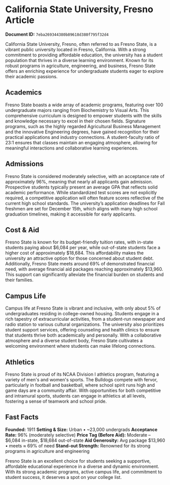 # California State University, Fresno Article

**Document ID:** `7eba269344380b89618d380f795f32d4`

California State University, Fresno, often referred to as Fresno State, is a vibrant public university located in Fresno, California. With a strong commitment to providing affordable education, the university has a student population that thrives in a diverse learning environment. Known for its robust programs in agriculture, engineering, and business, Fresno State offers an enriching experience for undergraduate students eager to explore their academic passions.

## Academics
Fresno State boasts a wide array of academic programs, featuring over 100 undergraduate majors ranging from Biochemistry to Visual Arts. This comprehensive curriculum is designed to empower students with the skills and knowledge necessary to excel in their chosen fields. Signature programs, such as the highly regarded Agricultural Business Management and the innovative Engineering degrees, have gained recognition for their practical applications and industry connections. A student-faculty ratio of 23:1 ensures that classes maintain an engaging atmosphere, allowing for meaningful interactions and collaborative learning experiences.

## Admissions
Fresno State is considered moderately selective, with an acceptance rate of approximately 96%, meaning that nearly all applicants gain admission. Prospective students typically present an average GPA that reflects solid academic performance. While standardized test scores are not explicitly required, a competitive application will often feature scores reflective of the current high school standards. The university’s application deadlines for Fall freshmen are set for December 15th, which aligns with many high school graduation timelines, making it accessible for early applicants.

## Cost & Aid
Fresno State is known for its budget-friendly tuition rates, with in-state students paying about $6,084 per year, while out-of-state students face a higher cost of approximately $18,684. This affordability makes the university an attractive option for those concerned about student debt. Additionally, Fresno State meets around 69% of demonstrated financial need, with average financial aid packages reaching approximately $13,960. This support can significantly alleviate the financial burden on students and their families.

## Campus Life
Campus life at Fresno State is vibrant and inclusive, with only about 5% of undergraduates residing in college-owned housing. Students engage in a rich tapestry of extracurricular activities, from a student-run newspaper and radio station to various cultural organizations. The university also prioritizes student support services, offering counseling and health clinics to ensure that students thrive both academically and personally. With a collaborative atmosphere and a diverse student body, Fresno State cultivates a welcoming environment where students can make lifelong connections.

## Athletics
Fresno State is proud of its NCAA Division I athletics program, featuring a variety of men's and women's sports. The Bulldogs compete with fervor, particularly in football and basketball, where school spirit runs high and game days are a community affair. With opportunities for both competitive and intramural sports, students can engage in athletics at all levels, fostering a sense of teamwork and school pride.

## Fast Facts
**Founded:** 1911
**Setting & Size:** Urban • ~23,000 undergrads
**Acceptance Rate:** 96% (moderately selective)
**Price Tag (Before Aid):** Moderate – $6,084 in-state, $18,684 out-of-state
**Aid Generosity:** Avg package $13,960 • meets ≈ 69% of need
**Stand-out Strength:** Renowned for its strong programs in agriculture and engineering

Fresno State is an excellent choice for students seeking a supportive, affordable educational experience in a diverse and dynamic environment. With its strong academic programs, active campus life, and commitment to student success, it deserves a spot on your college list.
